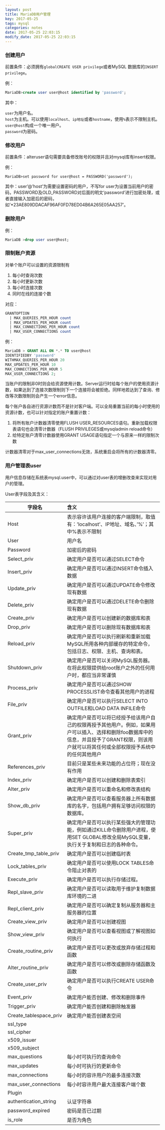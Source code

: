 ```yaml
---
layout: post
title: MariaDB用户管理
key: 2017-05-25
tags: mysql
categories: notes
date: 2017-05-25 22:03:15
modify_date: 2017-05-25 22:03:15
---
```


### 创建用户

前置条件：必须拥有`globalCREATE USER privilege`或者MySQL 数据库的`INSERT privilege`。

<!--more-->

例：
```sql
MariaDB>create user user@host identified by 'password';
```

其中：
 
`user`为用户名。  
`host`为主机。可以使用`localhost`、`ip地址`或者`hostname`，使用`%`表示不限制主机。`user@host`构成一个唯一用户。  
`password`为密码。

### 修改用户

前置条件：alteruser语句需要具备修改账号的权限并且对mysql库有insert权限。

例：
```shell
MariaDB>set password for user@host = PASSWORD('password');
```

其中：user’@’host’为需要设置密码的用户，不写for user为设置当前用户的密码，PASSWORD及OLD_PASSWORD对后面的明文‘password’进行加密处理，或者直接输入加密后的密码，如’*23AE809DDACAF96AF0FD78ED04B6A265E05AA257’。

### 删除用户

例：

```sql
MariaDB >drop user user@host;
```

### 限制账户资源

对单个账户可以设置的资源限制有

1. 每小时查询次数
2. 每小时更新次数
3. 每小时连接次数
4. 同时在线的连接个数

对应：

```sql
GRANTOPTION
  | MAX_QUERIES_PER_HOUR count
  | MAX_UPDATES_PER_HOUR count
  | MAX_CONNECTIONS_PER_HOUR count
  | MAX_USER_CONNECTIONS count
```

例：

```sql
MariaDB > GRANT ALL ON *.* TO user@host
IDENTIFIEDBY 'password'
WITHMAX_QUERIES_PER_HOUR 20
MAX_UPDATES_PER_HOUR 10
MAX_CONNECTIONS_PER_HOUR 5
MAX_USER_CONNECTIONS 2;
```

当账户的限制非0时则会给资源使用计数。Server运行时给每个账户的使用资源计数，如果达到了连接次数限制则下一个连接将会被拒绝。同样地若达到了查询、修改等次数限制则会产生一个error信息。

每个账户各自进行资源计数而不是针对客户端。可以全局重置当前的每小时使用的资源计数，也可以针对指定的账户重置计数：

1. 将所有账户计数器清零使用FLUSH USER_RESOURCES语句。重新加载权限表语句也会清零计数器（FLUSH PRIVILEGES或mysqladmin reload命令）
2. 给特定账户清零计数器使用GRANT USAGE语句指定一个与原来一样的限制次数

计数器清零对于max_user_connections无效，系统重启会将所有的计数器清零。

### 用户管理表user

用户信息存储在系统表mysql.user中，可以通过对user表的增删改查来实现对用户的管理。

User表字段及其含义：

| 字段名                 | 含义                                       |
| ---------------------- | :--------------------------------------- |
| Host                   | 表示容许该用户连接的客户端限制，取值有：’localhost’、IP地址、域名、’%’；其中%表示不限制 |
| User                   | 用户名                                      |
| Password               | 加密后的密码                                   |
| Select_priv            | 确定用户是否可以通过SELECT命令                       |
| Insert_priv            | 确定用户是否可以通过INSERT命令插入数据                   |
| Update_priv            | 确定用户是否可以通过UPDATE命令修改现有数据                 |
| Delete_priv            | 确定用户是否可以通过DELETE命令删除现有数据                 |
| Create_priv            | 确定用户是否可以创建新的数据库和表                        |
| Drop_priv              | 确定用户是否可以删除现有数据库和表                        |
| Reload_priv            | 确定用户是否可以执行刷新和重新加载MySQL所用各种内部缓存的特定命令，包括日志、权限、主机、查询和表。 |
| Shutdown_priv          | 确定用户是否可以关闭MySQL服务器。在将此权限提供给root账户之外的任何用户时，都应当非常谨慎 |
| Process_priv           | 确定用户是否可以通过SHOW PROCESSLIST命令查看其他用户的进程    |
| File_priv              | 确定用户是否可以执行SELECT INTO OUTFILE和LOAD DATA INFILE命令 |
| Grant_priv             | 确定用户是否可以将已经授予给该用户自己的权限再授予其他用户。例如，如果用户可以插入、选择和删除foo数据库中的信息，并且授予了GRANT权限，则该用户就可以将其任何或全部权限授予系统中的任何其他用户 |
| References_priv        | 目前只是某些未来功能的占位符；现在没有作用                    |
| Index_priv             | 确定用户是否可以创建和删除表索引                         |
| Alter_priv             | 确定用户是否可以重命名和修改表结构                        |
| Show_db_priv           | 确定用户是否可以查看服务器上所有数据库的名字，包括用户拥有足够访问权限的数据库。 |
| Super_priv             | 确定用户是否可以执行某些强大的管理功能，例如通过KILL命令删除用户进程，使用SET GLOBAL修改全局MySQL变量，执行关于复制和日志的各种命令。 |
| Create_tmp_table_priv  | 确定用户是否可以创建临时表                            |
| Lock_tables_priv       | 确定用户是否可以使用LOCK TABLES命令阻止对表的             |
| Execute_priv           | 确定用户是否可以执行存储过程。                          |
| Repl_slave_priv        | 确定用户是否可以读取用于维护复制数据库环境的二进                 |
| Repl_client_priv       | 确定用户是否可以确定复制从服务器和主服务器的位置                 |
| Create_view_priv       | 确定用户是否可以创建视图                             |
| Show_view_priv         | 确定用户是否可以查看视图或了解视图如何执行                    |
| Create_routine_priv    | 确定用户是否可以更改或放弃存储过程和函数                     |
| Alter_routine_priv     | 确定用户是否可以修改或删除存储函数及函数                     |
| Create_user_priv       | 确定用户是否可以执行CREATE USER命令                  |
| Event_priv             | 确定用户能否创建、修改和删除事件                         |
| Trigger_priv           | 确定用户能否创建和删除触发器                           |
| Create_tablespace_priv | 确定用户能否创建表空间                              |
| ssl_type               |                                          |
| ssl_cipher             |                                          |
| x509_issuer            |                                          |
| x509_subject           |                                          |
| max_questions          | 每小时可执行的查询命令                              |
| max_updates            | 每小时可执行的更新命令                              |
| max_connections        | 每小时的容许用户的最多连接次数                          |
| max_user_connections   | 每小时容许用户最大连接客户端个数                         |
| Plugin                 |                                          |
| authentication_string  | 认证字符串                                    |
| password_expired       | 密码是否已过期                                  |
| is_role                | 是否为角色                                    |
